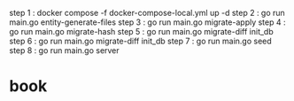 
step 1 : docker compose -f docker-compose-local.yml  up -d
step 2 : go run main.go entity-generate-files
step 3 : go run main.go migrate-apply
step 4 : go run main.go migrate-hash
step 5 : go run main.go migrate-diff init_db
step 6 : go run main.go migrate-diff init_db
step 7 : go run main.go seed
step 8 : go run main.go server
# book
